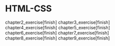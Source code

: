 # HTML-CSS
chapter2_exercise[finish]
chapter3_exercise[finish]
chapter4_exercise[finish]
chapter5_exercise[finish]
chapter6_exercise[finish]
chapter7_exercise[finish]
chapter8_exercise[finish]
chapter9_exercise[finish]
